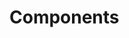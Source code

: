 <!-- Space: Projects -->
<!-- Parent: GHQProjectManager -->
<!-- Title: Components GHQProjectManager -->
<!-- Label: GHQProjectManager -->
<!-- Label: Project -->
<!-- Label: Components -->
<!-- Include: disclaimer.md -->
<!-- Include: ac:toc -->

# Components
